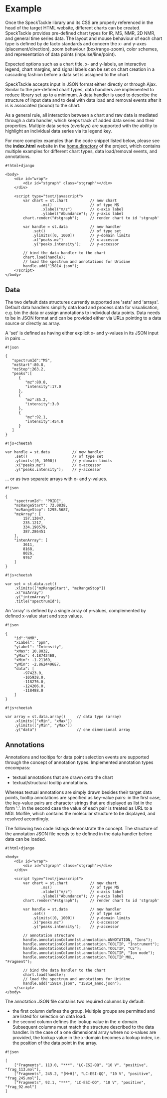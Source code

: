 # Example
Once the SpeckTackle library and its CSS are properly referenced in the head of the target
HTML website, different charts can be created. SpeckTackle provides pre-defined chart types 
for IR, MS, NMR, 2D NMR, and general time series data. The layout and mouse behaviour of 
each chart type is defined by de facto standards and concern the x- and y-axes (placement/direction), 
zoom behaviour (box/range-zoom), color schemes, and representation of data points (impulse/line/point). 

Expected options such as a chart title, x- and y-labels, an interactive legend, chart margins, and 
signal labels can be set on chart creation in a cascading fashion before a data set is assigned 
to the chart. 

SpeckTackle accepts input in JSON format either directly or through Ajax. Similar to the pre-defined 
chart types, data handlers are implemented to reduce library set up to a minimum. A data handler 
is used to describe the structure of input data and to deal with data load and removal events 
after it is is associated (bound) to the chart. 

As a general rule, all interaction between a chart and raw data is mediated through a data handler, 
which keeps track of added data series and their properties. Multiple data series (overlays) 
are supported with the ability to highlight an individual data series via its legend key.

For more complex examples than the code snippet listed below, please see the **index.html** website in
the [home directory](https://bitbucket.org/sbeisken/specktackle/src) of the project, which contains 
multiple examples for different chart types, data load/removal events, and annotations.

```
#!html+django

<body>
    <div id="wrap">
        <div id="stgraph" class="stgraph"></div>
    </div>
    
    <script type="text/javascript">
        var chart = st.chart          // new chart
                .ms()                 // of type MS
                .xlabel("m/z")        // x-axis label
                .ylabel("Abundance"); // y-axis label
        chart.render("#stgraph");     // render chart to id 'stgraph'
        
        var handle = st.data          // new handler
            .set()                    // of type set
            .ylimits([0, 1000])       // y-domain limits
            .x("peaks.mz")            // x-accessor
            .y("peaks.intensity");    // y-accessor
            
        // bind the data handler to the chart
        chart.load(handle);
        // load the spectrum and annotations for Uridine
        handle.add("15814.json");
    </script>
</body>
```

## Data
The two default data structures currently supported are 'sets' and 'arrays'. Default data handlers
simplify data load and process data for visualisation, e.g. bin the data or assign annotations to
individual data points. Data needs to be in JSON format and can be provided either via URLs pointing
to a data source or directly as array.

A 'set' is defined as having either explicit x- and y-values in its JSON input in pairs ...

```
#!json

{
   "spectrumId":"MS",
   "mzStart":80.8,
   "mzStop":263.2,
   "peaks":[
      {
         "mz":80.8,
         "intensity":17.0
      },
      {
         "mz":85.2,
         "intensity":3.0
      },
      {
         "mz":92.1,
         "intensity":454.0
      }
   ]
}
```
```
#!js+cheetah

var handle = st.data          // new handler
    .set()                    // of type set
    .ylimits([0, 1000])       // y-domain limits
    .x("peaks.mz")            // x-accessor
    .y("peaks.intensity");    // y-accessor
```

... or as two separate arrays with x- and y-values.

```
#!json

{
    "spectrumId": "PRIDE",
    "mzRangeStart": 72.0838,
    "mzRangeStop": 1295.5687,
    "mzArray": [
        157.13047,
        235.1217,
        334.190579,
        387.286451
    ],
    "intenArray": [
        3611,
        8168,
        8026,
        9767
    ]
}
```
```
#!js+cheetah

var set = st.data.set() 
    .xlimits(["mzRangeStart", "mzRangeStop"])
    .x("mzArray")             
    .y("intenArray")      
    .title("spectrumId");
```

An 'array' is defined by a single array of y-values, complemented by defined x-value start 
and stop values.

```
#!json

{
    "id":"NMR",
    "xLabel": "ppm",
    "yLabel": "Intensity",
    "xMax": 10.8032,
    "yMax": 4.187424E8,
    "xMin": -1.21169,
    "yMin": -2.8624496E7,
    "data": [
        -97423.0,
        -105938.0,
        -118276.0,
        -124206.0,
        -118488.0
    ]
}
```
```
#!js+cheetah

var array = st.data.array()     // data type (array)
    .xlimits(["xMin", "xMax"])
    .ylimits(["yMin", "yMax"])
    .y("data")                  // one dimensional array
```

## Annotations
Annotations and tooltips for data point selection events are supported through the concept of 
annotation types. Implemented annotation types encompass:

* textual annotations that are drawn onto the chart 
* textual/structural tooltip annotations. 

Whereas textual annotations are simply drawn besides their target data points, 
tooltip annotations are specified as key-value pairs: in the first case, the key-value 
pairs are character strings that are displayed as list in the form '<key>:<value>'. 
In the second case the value of each pair is treated as URL to a MDL Molfile, which 
contains the molecular structure to be displayed, and resolved accordingly.

The following two code listings demonstrate the concept. The structure of the annotation 
JSON file needs to be defined in the data handler before data can be loaded.

```
#!html+django

<body>
    <div id="wrap">
        <div id="stgraph" class="stgraph"></div>
    </div>
    
    <script type="text/javascript">
        var chart = st.chart          // new chart
                .ms()                 // of type MS
                .xlabel("m/z")        // x-axis label
                .ylabel("Abundance"); // y-axis label
        chart.render("#stgraph");     // render chart to id 'stgraph'
        
        var handle = st.data          // new handler
            .set()                    // of type set
            .ylimits([0, 1000])       // y-domain limits
            .x("peaks.mz")            // x-accessor
            .y("peaks.intensity");    // y-accessor
            
        // annotation structure
        handle.annotationColumn(st.annotation.ANNOTATION, "Ions");
        handle.annotationColumn(st.annotation.TOOLTIP, "Instrument");
        handle.annotationColumn(st.annotation.TOOLTIP, "CE");
        handle.annotationColumn(st.annotation.TOOLTIP, "Ion mode");
        handle.annotationColumn(st.annotation.TOOLTIP_MOL, "Fragment");
        
        // bind the data handler to the chart
        chart.load(handle);
        // load the spectrum and annotations for Uridine
        handle.add("15814.json", "15814_anno.json");
    </script>
</body>
```

The annotation JSON file contains two required columns by default: 

* the first column defines the group. Multiple groups are permitted and are listed for 
selection on data load. 
* the second column defines the lookup value in the x-domain. Subsequent columns 
must match the structure described to the data handler. In the case of a one dimensional array
where no x-values are provided, the lookup value in the x-domain becomes a lookup index, i.e.
the position of the data point in the array.

```
#!json

[
    ["Fragments", 113.0, "***", "LC-ESI-QQ", "10 V", "positive", "frag_113.mol"],
    ["Fragments", 245.2, "[M+H]", "LC-ESI-QQ", "10 V", "positive", "frag_245.mol"],
    ["Fragments", 92.1, "***", "LC-ESI-QQ", "10 V", "positive", "frag_92.mol"]
]
```
